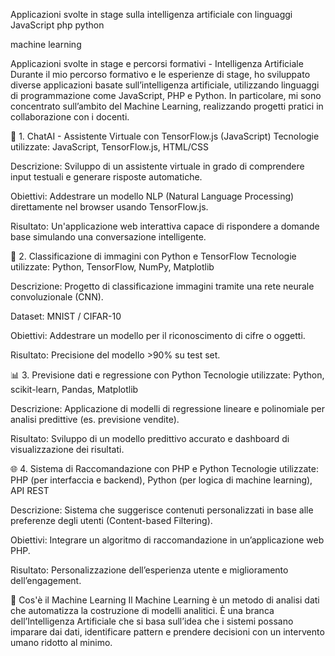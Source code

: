 Applicazioni svolte in stage sulla intelligenza artificiale 
con linguaggi JavaScript php python 


machine learning


Applicazioni svolte in stage e percorsi formativi - Intelligenza Artificiale
Durante il mio percorso formativo e le esperienze di stage, ho sviluppato diverse applicazioni basate sull’intelligenza artificiale, utilizzando linguaggi di programmazione come JavaScript, PHP e Python. In particolare, mi sono concentrato sull’ambito del Machine Learning, realizzando progetti pratici in collaborazione con i docenti.

💬 1. ChatAI - Assistente Virtuale con TensorFlow.js (JavaScript)
Tecnologie utilizzate: JavaScript, TensorFlow.js, HTML/CSS

Descrizione: Sviluppo di un assistente virtuale in grado di comprendere input testuali e generare risposte automatiche.

Obiettivi: Addestrare un modello NLP (Natural Language Processing) direttamente nel browser usando TensorFlow.js.

Risultato: Un'applicazione web interattiva capace di rispondere a domande base simulando una conversazione intelligente.

🧠 2. Classificazione di immagini con Python e TensorFlow
Tecnologie utilizzate: Python, TensorFlow, NumPy, Matplotlib

Descrizione: Progetto di classificazione immagini tramite una rete neurale convoluzionale (CNN).

Dataset: MNIST / CIFAR-10

Obiettivi: Addestrare un modello per il riconoscimento di cifre o oggetti.

Risultato: Precisione del modello >90% su test set.

📊 3. Previsione dati e regressione con Python
Tecnologie utilizzate: Python, scikit-learn, Pandas, Matplotlib

Descrizione: Applicazione di modelli di regressione lineare e polinomiale per analisi predittive (es. previsione vendite).

Risultato: Sviluppo di un modello predittivo accurato e dashboard di visualizzazione dei risultati.

🌐 4. Sistema di Raccomandazione con PHP e Python
Tecnologie utilizzate: PHP (per interfaccia e backend), Python (per logica di machine learning), API REST

Descrizione: Sistema che suggerisce contenuti personalizzati in base alle preferenze degli utenti (Content-based Filtering).

Obiettivi: Integrare un algoritmo di raccomandazione in un’applicazione web PHP.

Risultato: Personalizzazione dell’esperienza utente e miglioramento dell’engagement.

🧪 Cos'è il Machine Learning
Il Machine Learning è un metodo di analisi dati che automatizza la costruzione di modelli analitici. È una branca dell’Intelligenza Artificiale che si basa sull’idea che i sistemi possano imparare dai dati, identificare pattern e prendere decisioni con un intervento umano ridotto al minimo.
